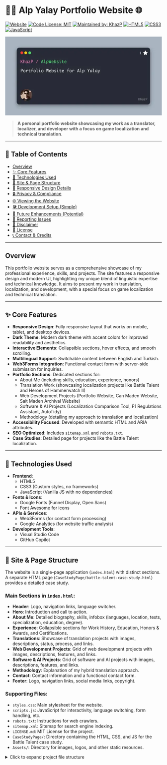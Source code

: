 # 👨‍💻 Alp Yalay Portfolio Website 🌐

[![Website](https://img.shields.io/website?url=https://alpyalay.org&label=alpyalay.org&style=for-the-badge)](https://alpyalay.org)
[![Code License: MIT](https://img.shields.io/badge/Code%20License-MIT-green.svg?style=for-the-badge)](LICENSE.md)
[![Maintained by: KhazP](https://img.shields.io/badge/Maintained%20by-KhazP-blue.svg?style=for-the-badge)](https://github.com/KhazP)
[![HTML5](https://img.shields.io/badge/HTML5-E34F26?style=for-the-badge&logo=html5&logoColor=white)](https://developer.mozilla.org/en-US/docs/Web/Guide/HTML/HTML5)
[![CSS3](https://img.shields.io/badge/CSS3-1572B6?style=for-the-badge&logo=css3&logoColor=white)](https://developer.mozilla.org/en-US/docs/Web/CSS)
[![JavaScript](https://img.shields.io/badge/JavaScript-F7DF1E?style=for-the-badge&logo=javascript&logoColor=black)](https://developer.mozilla.org/en-US/docs/Web/JavaScript)

![Alp Yalay Portfolio Screenshot](./Assets/alp.webp) 
> **A personal portfolio website showcasing my work as a translator, localizer, and developer with a focus on game localization and technical translation.**

---

## 📖 Table of Contents

* [Overview](#overview)
* [✨ Core Features](#-core-features)
* [🚀 Technologies Used](#-technologies-used)
* [📄 Site & Page Structure](#️-site--page-structure)
* [📱 Responsive Design Details](#-responsive-design-details)
* [🔒 Privacy & Compliance](#-privacy--compliance)
* [🌐 Viewing the Website](#-viewing-the-website)
* [🛠️ Development Setup (Simple)](#️-development-setup-simple)
* [🔮 Future Enhancements (Potential)](#-future-enhancements-potential)
* [🤝 Reporting Issues](#-reporting-issues)
* [📜 Disclaimer](#-disclaimer)
* [📄 License](#-license)
* [📞 Contact & Credits](#-contact--credits)

---

## Overview

This portfolio website serves as a comprehensive showcase of my professional experience, skills, and projects. The site features a responsive design and modern UI, highlighting my unique blend of linguistic expertise and technical knowledge. It aims to present my work in translation, localization, and development, with a special focus on game localization and technical translation.

---

## ✨ Core Features

* **Responsive Design**: Fully responsive layout that works on mobile, tablet, and desktop devices.
* **Dark Theme**: Modern dark theme with accent colors for improved readability and aesthetics.
* **Interactive Elements**: Collapsible sections, hover effects, and smooth scrolling.
* **Multilingual Support**: Switchable content between English and Turkish.
* **Web3Forms Integration**: Functional contact form with server-side submission for inquiries.
* **Portfolio Sections**: Dedicated sections for:
    * About Me (including skills, education, experience, honors)
    * Translation Work (showcasing localization projects like Battle Talent and Heroes of Hammerwatch II)
    * Web Development Projects (Portfolio Website, Can Maden Website, Sait Maden Archival Website)
    * Software & AI Projects (Localization Comparison Tool, F1 Regulations Assistant, AutoTidy)
    * Methodology (detailing my approach to translation and localization)
* **Accessibility Focused**: Developed with semantic HTML and ARIA attributes.
* **SEO Optimized**: Includes `sitemap.xml` and `robots.txt`.
* **Case Studies**: Detailed page for projects like the Battle Talent localization.

---

## 🚀 Technologies Used

* **Frontend**:
    * HTML5
    * CSS3 (Custom styles, no frameworks)
    * JavaScript (Vanilla JS with no dependencies)
* **Fonts & Icons**:
    * Google Fonts (Funnel Display, Open Sans)
    * Font Awesome for icons
* **APIs & Services**:
    * Web3Forms (for contact form processing)
    * Google Analytics (for website traffic analysis)
* **Development Tools**:
    * Visual Studio Code
    * GitHub Copilot

---

## 📄 Site & Page Structure

The website is a single-page application (`index.html`) with distinct sections. A separate HTML page (`CaseStudyPage/battle-talent-case-study.html`) provides a detailed case study.

### Main Sections in `index.html`:
* **Header**: Logo, navigation links, language switcher.
* **Hero**: Introduction and call to action.
* **About Me**: Detailed biography, skills, infobox (languages, location, tests, specialization, education, degree).
* **Experience**: Collapsible sections for Work History, Education, Honors & Awards, and Certifications.
* **Translations**: Showcase of translation projects with images, descriptions, status, process, and links.
* **Web Development Projects**: Grid of web development projects with images, descriptions, features, and links.
* **Software & AI Projects**: Grid of software and AI projects with images, descriptions, features, and links.
* **Methodology**: Explanation of my hybrid translation approach.
* **Contact**: Contact information and a functional contact form.
* **Footer**: Logo, navigation links, social media links, copyright.

### Supporting Files:
* `styles.css`: Main stylesheet for the website.
* `scripts.js`: JavaScript for interactivity, language switching, form handling, etc.
* `robots.txt`: Instructions for web crawlers.
* `sitemap.xml`: Sitemap for search engine indexing.
* `LICENSE.md`: MIT License for the project.
* `CaseStudyPage/`: Directory containing the HTML, CSS, and JS for the Battle Talent case study.
* `Assets/`: Directory for images, logos, and other static resources.

<details>
<summary>Click to expand project file structure</summary>
